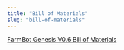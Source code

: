 ```yaml
---
title: "Bill of Materials"
slug: "bill-of-materials"
---
```



[FarmBot Genesis V0.6 Bill of Materials](https://docs.google.com/spreadsheets/d/12at637YlYgaO_R2nHSOPM_MmVvyYKwdRd8hZ9dZH2E0/pubhtml?widget=true&amp;headers=false)

